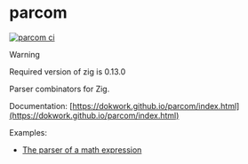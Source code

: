# parcom

[![parcom ci](https://github.com/dokwork/parcom/actions/workflows/ci.yml/badge.svg)](https://github.com/dokwork/parcom/actions/workflows/ci.yml)

> [!WARNING]  
> Required version of zig is 0.13.0

Parser combinators for Zig. 

Documentation: [https://dokwork.github.io/parcom/index.html](https://dokwork.github.io/parcom/index.html)

Examples:
 - [The parser of a math expression](examples/expression.zig)
